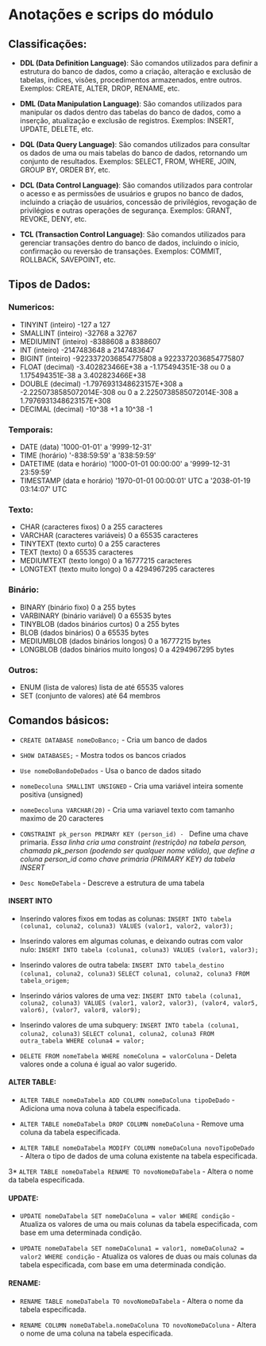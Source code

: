 # Anotações e scrips do módulo

## Classificações:
* **DDL (Data Definition Language)**: São comandos utilizados para definir a estrutura do banco de dados, como a criação, alteração e exclusão de tabelas, índices, visões, procedimentos armazenados, entre outros. Exemplos: CREATE, ALTER, DROP, RENAME, etc.

* **DML (Data Manipulation Language)**: São comandos utilizados para manipular os dados dentro das tabelas do banco de dados, como a inserção, atualização e exclusão de registros. Exemplos: INSERT, UPDATE, DELETE, etc.

* **DQL (Data Query Language)**: São comandos utilizados para consultar os dados de uma ou mais tabelas do banco de dados, retornando um conjunto de resultados. Exemplos: SELECT, FROM, WHERE, JOIN, GROUP BY, ORDER BY, etc.

* **DCL (Data Control Language)**: São comandos utilizados para controlar o acesso e as permissões de usuários e grupos no banco de dados, incluindo a criação de usuários, concessão de privilégios, revogação de privilégios e outras operações de segurança. Exemplos: GRANT, REVOKE, DENY, etc.

* **TCL (Transaction Control Language)**: São comandos utilizados para gerenciar transações dentro do banco de dados, incluindo o início, confirmação ou reversão de transações. Exemplos: COMMIT, ROLLBACK, SAVEPOINT, etc.

## Tipos de Dados:

### Numericos:

- TINYINT (inteiro) -127 a 127 
- SMALLINT (inteiro) -32768 a 32767
- MEDIUMINT (inteiro) -8388608 a 8388607
- INT (inteiro) -2147483648 a 2147483647
- BIGINT (inteiro) -9223372036854775808 a 9223372036854775807
- FLOAT (decimal) -3.402823466E+38 a -1.175494351E-38 ou 0 a 1.175494351E-38 a 3.402823466E+38
- DOUBLE (decimal) -1.7976931348623157E+308 a -2.2250738585072014E-308 ou 0 a 2.2250738585072014E-308 a 1.7976931348623157E+308
- DECIMAL (decimal) -10^38 +1 a 10^38 -1

### Temporais:

* DATE (data) '1000-01-01' a '9999-12-31'
* TIME (horário) '-838:59:59' a '838:59:59'
* DATETIME (data e horário) '1000-01-01 00:00:00' a '9999-12-31 23:59:59'
* TIMESTAMP (data e horário) '1970-01-01 00:00:01' UTC a '2038-01-19 03:14:07' UTC

### Texto:

* CHAR (caracteres fixos) 0 a 255 caracteres
* VARCHAR (caracteres variáveis) 0 a 65535 caracteres
* TINYTEXT (texto curto) 0 a 255 caracteres
* TEXT (texto) 0 a 65535 caracteres
* MEDIUMTEXT (texto longo) 0 a 16777215 caracteres
* LONGTEXT (texto muito longo) 0 a 4294967295 caracteres

### Binário:

* BINARY (binário fixo) 0 a 255 bytes
* VARBINARY (binário variável) 0 a 65535 bytes
* TINYBLOB (dados binários curtos) 0 a 255 bytes
* BLOB (dados binários) 0 a 65535 bytes
* MEDIUMBLOB (dados binários longos) 0 a 16777215 bytes
* LONGBLOB (dados binários muito longos) 0 a 4294967295 bytes

### Outros:

* ENUM (lista de valores) lista de até 65535 valores
* SET (conjunto de valores) até 64 membros



## Comandos básicos:
* `CREATE DATABASE nomeDoBanco;` - Cria um banco de dados

* `SHOW DATABASES;` - Mostra todos os bancos criados

* `Use nomeDoBandoDeDados` - Usa o banco de dados sitado 

*  `nomeDecoluna SMALLINT UNSIGNED` - Cria uma variável inteira somente positiva (unsigned)

* `nomeDecoluna VARCHAR(20)` - Cria uma variavel texto com tamanho maximo de 20 caracteres

* `CONSTRAINT pk_person PRIMARY KEY (person_id) - ` Define uma chave primaria. *Essa linha cria uma constraint (restrição) na tabela person, chamada pk_person (podendo ser qualquer nome válido), que define a coluna person_id como chave primária (PRIMARY KEY) da tabela INSERT*
* `Desc NomeDeTabela` - Descreve a estrutura de uma tabela

#### INSERT INTO
* Inserindo valores fixos em todas as colunas:
    `INSERT INTO tabela (coluna1, coluna2, coluna3) VALUES (valor1, valor2, valor3);` 

* Inserindo valores em algumas colunas, e deixando outras com valor nulo:
`INSERT INTO tabela (coluna1, coluna3) VALUES (valor1, valor3);`

* Inserindo valores de outra tabela:
`INSERT INTO tabela_destino (coluna1, coluna2, coluna3)`
`SELECT coluna1, coluna2, coluna3 FROM tabela_origem;`

* Inserindo vários valores de uma vez:
`INSERT INTO tabela (coluna1, coluna2, coluna3) VALUES (valor1, valor2, valor3), (valor4, valor5, valor6), (valor7, valor8, valor9);`

* Inserindo valores de uma subquery:
`INSERT INTO tabela (coluna1, coluna2, coluna3)`
`SELECT coluna1, coluna2, coluna3 FROM outra_tabela WHERE coluna4 = valor;`

* `DELETE FROM nomeTabela WHERE nomeColuna = valorColuna` - Deleta valores onde a coluna é igual ao valor sugerido. 

#### ALTER TABLE:

* `ALTER TABLE nomeDaTabela ADD COLUMN nomeDaColuna tipoDeDado` - Adiciona uma nova coluna à tabela especificada.

* `ALTER TABLE nomeDaTabela DROP COLUMN nomeDaColuna` - Remove uma coluna da tabela especificada.

* `ALTER TABLE nomeDaTabela MODIFY COLUMN nomeDaColuna novoTipoDeDado` - Altera o tipo de dados de uma coluna existente na tabela especificada.

3* `ALTER TABLE nomeDaTabela RENAME TO novoNomeDaTabela` - Altera o nome da tabela especificada.

#### UPDATE:

* `UPDATE nomeDaTabela SET nomeDaColuna = valor WHERE condição` - Atualiza os valores de uma ou mais colunas da tabela especificada, com base em uma determinada condição.

* `UPDATE nomeDaTabela SET nomeDaColuna1 = valor1, nomeDaColuna2 = valor2 WHERE condição` - Atualiza os valores de duas ou mais colunas da tabela especificada, com base em uma determinada condição.

#### RENAME:

* `RENAME TABLE nomeDaTabela TO novoNomeDaTabela` - Altera o nome da tabela especificada.

* `RENAME COLUMN nomeDaTabela.nomeDaColuna TO novoNomeDaColuna` - Altera o nome de uma coluna na tabela especificada.
